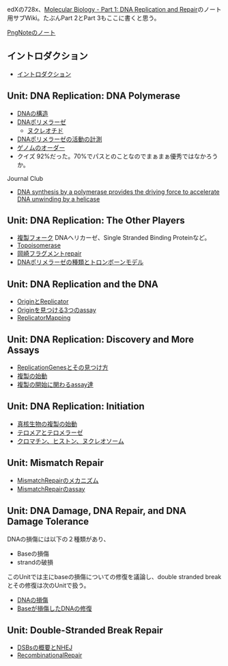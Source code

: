 edXの728x、[Molecular Biology - Part 1: DNA Replication and Repair](https://www.edx.org/course/molecular-biology-part-1-dna-replication-and-repair)のノート用サブWiki。たぶんPart 2とPart 3もここに書くと思う。

[PngNoteのノート](https://karino2.github.io/ImageGallery/MolecularBiology728x.html)

## イントロダクション

- [イントロダクション](イントロダクション.md)

## Unit: DNA Replication: DNA Polymerase

- [DNAの構造](DNAの構造.md)
- [DNAポリメラーゼ](DNAポリメラーゼ.md)
  - [ヌクレオチド](ヌクレオチド.md)
- [DNAポリメラーゼの活動の計測](DNAポリメラーゼの活動の計測.md)
- [ゲノムのオーダー](ゲノムのオーダー.md)
- クイズ 92%だった。70%でパスとのことなのでまぁまぁ優秀ではなかろうか。

 Journal Club
- [DNA synthesis by a polymerase provides the driving force to accelerate DNA unwinding by a helicase](https://www.ncbi.nlm.nih.gov/pmc/articles/PMC1563444/)

## Unit: DNA Replication: The Other Players

- [複製フォーク](複製フォーク.md)  DNAヘリカーゼ、Single Stranded Binding Proteinなど。
- [Topoisomerase](Topoisomerase.md)
- [岡崎フラグメントrepair](岡崎フラグメントrepair.md)
- [DNAポリメラーゼの種類とトロンボーンモデル](DNAポリメラーゼの種類とトロンボーンモデル.md)

## Unit: DNA Replication and the DNA

- [OriginとReplicator](OriginとReplicator.md)
- [Originを見つける3つのassay](Originを見つける3つのassay.md)
- [ReplicatorMapping](ReplicatorMapping.md)

## Unit: DNA Replication: Discovery and More Assays

- [ReplicationGenesとその見つけ方](ReplicationGenesとその見つけ方.md)
- [複製の始動](複製の始動.md)
- [複製の開始に関わるassay達](複製の開始に関わるassay達.md)

## Unit: DNA Replication: Initiation

- [真核生物の複製の始動](真核生物の複製の始動.md)
- [テロメアとテロメラーゼ](テロメアとテロメラーゼ.md)
- [クロマチン、ヒストン、ヌクレオソーム](クロマチン、ヒストン、ヌクレオソーム.md)

## Unit: Mismatch Repair

- [MismatchRepairのメカニズム](MismatchRepairのメカニズム.md)
- [MismatchRepairのassay](MismatchRepairのassay.md)

## Unit: DNA Damage, DNA Repair, and DNA Damage Tolerance

DNAの損傷には以下の２種類があり、

- Baseの損傷
- strandの破損

このUnitでは主にbaseの損傷についての修復を議論し、double stranded breakとその修復は次のUnitで扱う。

- [DNAの損傷](DNAの損傷.md)
- [Baseが損傷したDNAの修復](Baseが損傷したDNAの修復.md)

## Unit: Double-Stranded Break Repair

- [DSBsの概要とNHEJ](DSBsの概要とNHEJ.md)
- [RecombinationalRepair](RecombinationalRepair.md)

